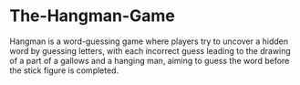 # The-Hangman-Game
Hangman is a word-guessing game where players try to uncover a hidden word by guessing letters, with each incorrect guess leading to the drawing of a part of a gallows and a hanging man, aiming to guess the word before the stick figure is completed.
